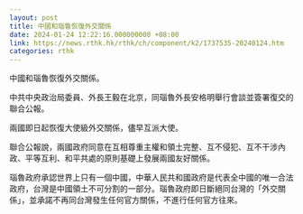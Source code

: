 ```yaml
---
layout: post
title: 中國和瑙魯恢復外交關係
date: 2024-01-24 12:22:16.000000000 +08:00
link: https://news.rthk.hk/rthk/ch/component/k2/1737535-20240124.htm
categories: rthk
---
```


中國和瑙魯恢復外交關係。

中共中央政治局委員、外長王毅在北京，同瑙魯外長安格明舉行會談並簽署復交的聯合公報。

兩國即日起恢復大使級外交關係，儘早互派大使。

聯合公報說，兩國政府同意在互相尊重主權和領土完整、互不侵犯、互不干涉內政、平等互利、和平共處的原則基礎上發展兩國友好關係。

瑙魯政府承認世界上只有一個中國，中華人民共和國政府是代表全中國的唯一合法政府，台灣是中國領土不可分割的一部分。瑙魯政府即日斷絕同台灣的「外交關係」，並承諾不再同台灣發生任何官方關係，不進行任何官方往來。
